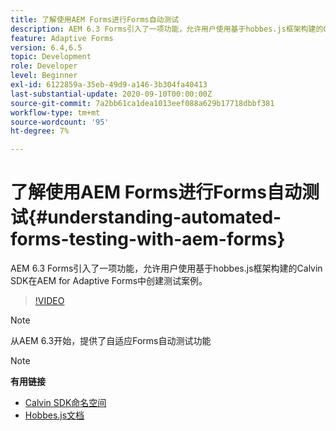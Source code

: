 ```yaml
---
title: 了解使用AEM Forms进行Forms自动测试
description: AEM 6.3 Forms引入了一项功能，允许用户使用基于hobbes.js框架构建的Calvin SDK在AEM for Adaptive Forms中创建测试案例
feature: Adaptive Forms
version: 6.4,6.5
topic: Development
role: Developer
level: Beginner
exl-id: 6122859a-35eb-49d9-a146-3b304fa40413
last-substantial-update: 2020-09-10T00:00:00Z
source-git-commit: 7a2bb61ca1dea1013eef088a629b17718dbbf381
workflow-type: tm+mt
source-wordcount: '95'
ht-degree: 7%

---
```


# 了解使用AEM Forms进行Forms自动测试{#understanding-automated-forms-testing-with-aem-forms}

AEM 6.3 Forms引入了一项功能，允许用户使用基于hobbes.js框架构建的Calvin SDK在AEM for Adaptive Forms中创建测试案例。

>[!VIDEO](https://video.tv.adobe.com/v/19700/)

>[!NOTE]
>
>从AEM 6.3开始，提供了自适应Forms自动测试功能

>[!NOTE]
>
>**有用链接**
>
>* [Calvin SDK命名空间](https://helpx.adobe.com/aem-forms/6-3/calvin-sdk-javascript-api/calvin.html)
>* [Hobbes.js文档](https://experienceleague.adobe.com/docs/experience-manager-release-information/aem-release-updates/previous-updates/aem-previous-versions.html?lang=zh-Hans)

